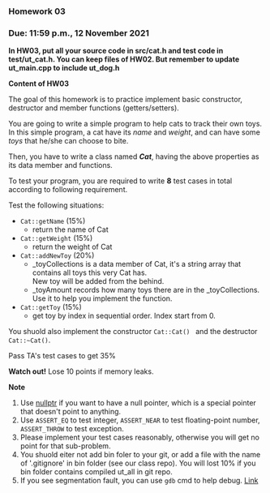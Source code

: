 ### Homework 03

### Due: 11:59 p.m., 12 November 2021

**In HW03, put all your source code in src/cat.h and test code in test/ut_cat.h. You can keep files of HW02. But remember to update ut_main.cpp to include ut_dog.h**

**Content of HW03**

The goal of this homework is to practice implement basic constructor, destructor and member functions  (getters/setters).

You are going to write a simple program to help cats to track their own toys. In this simple program, a cat have its *name* and *weight*, and can have some *toys* that he/she can choose to bite.

Then, you have to write a class named ***Cat***, having the above properties as its data member and functions.

To test your program, you are required to write **8** test cases in total according to following requirement.

Test the following situations:

- `Cat::getName` (15%)
  - return the name of Cat
- `Cat::getWeight` (15%)
  - return the weight of Cat
- `Cat::addNewToy` (20%)
  - _toyCollections is a data member of Cat, it's a string array that contains all toys this very Cat has. \
  New toy will be added from the behind.
  - _toyAmount records how many toys there are in the _toyCollections. Use it to help you implement the function.
- `Cat::getToy` (15%)
  - get toy by index in sequential order. Index start from 0.

You shuold also implement the constructor `Cat::Cat() ` and the destructor `Cat::~Cat()`.

Pass TA's test cases to get 35%

**Watch out!** Lose 10 points if memory leaks.

**Note**
1. Use [nullptr](https://en.cppreference.com/w/cpp/language/nullptr) if you want to have a null pointer, which is a special pointer that doesn't point to anything.
2. Use `ASSERT_EQ` to test integer, `ASSERT_NEAR` to test floating-point number, `ASSERT_THROW` to test exception.
3. Please implement your test cases reasonably, otherwise you will get no point for that sub-problem.
4. You shuold eiter not add bin foler to your git, or add a file with the name of '.gitignore' in bin folder (see our class repo). You will lost 10% if you bin folder contains compiled ut_all in git repo.
5. If you see segmentation fault, you can use `gdb` cmd to help debug. [Link](https://codertw.com/%E7%A8%8B%E5%BC%8F%E8%AA%9E%E8%A8%80/551505/)

